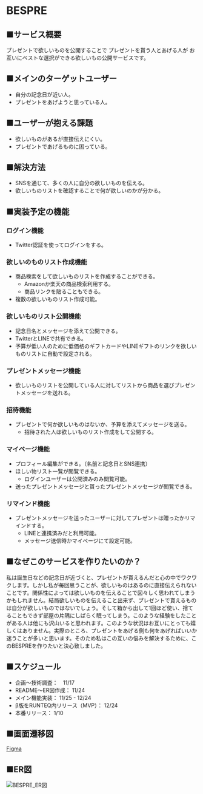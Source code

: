 # BESPRE

## ■サービス概要
プレゼントで欲しいものを公開することで
プレゼントを貰う人とあげる人が
お互いにベストな選択ができる欲しいもの公開サービスです。

## ■メインのターゲットユーザー
- 自分の記念日が近い人。
- プレゼントをあげようと思っている人。

## ■ユーザーが抱える課題
- 欲しいものがあるが直接伝えにくい。
- プレゼントであげるものに困っている。

## ■解決方法
- SNSを通じて、多くの人に自分の欲しいものを伝える。
- 欲しいものリストを確認することで何が欲しいのかが分かる。

## ■実装予定の機能
### ログイン機能
* Twitter認証を使ってログインをする。
### 欲しいのものリスト作成機能
* 商品検索をして欲しいものリストを作成することができる。
  * Amazonか楽天の商品検索利用する。
  * 商品リンクを貼ることもできる。
* 複数の欲しいものリスト作成可能。
### 欲しいものリスト公開機能
* 記念日名とメッセージを添えて公開できる。
* TwitterとLINEで共有できる。
* 予算が低い人のために低価格のギフトカードやLINEギフトのリンクを欲しいものリストに自動で設定される。
### プレゼントメッセージ機能
* 欲しいものリストを公開している人に対してリストから商品を選びプレゼントメッセージを送れる。
### 招待機能
* プレゼントで何か欲しいものはないか、予算を添えてメッセージを送る。
  * 招待された人は欲しいものリスト作成をして公開する。
### マイページ機能
* プロフィール編集ができる。（名前と記念日とSNS連携）
* ほしい物リスト一覧が閲覧できる。
  * ログインユーザーは公開済みのみ閲覧可能。
* 送ったプレゼントメッセージと貰ったプレゼントメッセージが閲覧できる。
### リマインド機能
* プレゼントメッセージを送ったユーザーに対してプレゼントは贈ったかリマインドする。
  * LINEと連携済みだと利用可能。
  * メッセージ送信時かマイページにて設定可能。

## ■なぜこのサービスを作りたいのか？
私は誕生日などの記念日が近づくと、プレゼントが貰えるんだと心の中でワクワクします。しかし私が毎回思うことが、欲しいものはあるのに直接伝えられないことです。関係性によっては欲しいものを伝えることで図々しく思われてしまうかもしれません。結局欲しいものを伝えること出来ず、プレゼントで貰えるものは自分が欲しいものではないでしょう。そして箱から出して1回ほど使い、捨てることもできず部屋の片隅にしばらく眠ってしまう。このような経験をしたことがある人は他にも沢山いると思われます。このような状況はお互いにとっても嬉しくはありません。実際のところ、プレゼントをあげる側も何をあげればいいか迷うことが多いと思います。そのため私はこの互いの悩みを解決するために、このBESPREを作りたいと決心致しました。

## ■スケジュール

- 企画〜技術調査：　11/17
- README〜ER図作成： 11/24
- メイン機能実装： 11/25 - 12/24
- β版をRUNTEQ内リリース（MVP）： 12/24
- 本番リリース： 1/10

## ■画面遷移図
[Figma](https://www.figma.com/file/d47VWy4roJGA4JFev7faOw/BESPRE-%E7%94%BB%E9%9D%A2%E9%81%B7%E7%A7%BB%E5%9B%B3?node-id=0%3A1&t=DhdZSO4B8rrJgfgc-1)

## ■ER図
![BESPRE_ER図](https://user-images.githubusercontent.com/102616360/204937075-37518d29-2b7b-4e8a-8f06-5f742313ba84.png)
